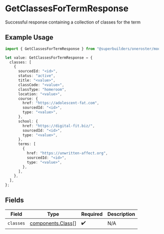 # GetClassesForTermResponse

Successful response containing a collection of classes for the term

## Example Usage

```typescript
import { GetClassesForTermResponse } from "@superbuilders/oneroster/models/operations";

let value: GetClassesForTermResponse = {
  classes: [
    {
      sourcedId: "<id>",
      status: "active",
      title: "<value>",
      classCode: "<value>",
      classType: "homeroom",
      location: "<value>",
      course: {
        href: "https://adolescent-fat.com",
        sourcedId: "<id>",
        type: "<value>",
      },
      school: {
        href: "https://digital-fit.biz/",
        sourcedId: "<id>",
        type: "<value>",
      },
      terms: [
        {
          href: "https://unwritten-affect.org",
          sourcedId: "<id>",
          type: "<value>",
        },
      ],
    },
  ],
};
```

## Fields

| Field                                                  | Type                                                   | Required                                               | Description                                            |
| ------------------------------------------------------ | ------------------------------------------------------ | ------------------------------------------------------ | ------------------------------------------------------ |
| `classes`                                              | [components.Class](../../models/components/class.md)[] | :heavy_check_mark:                                     | N/A                                                    |